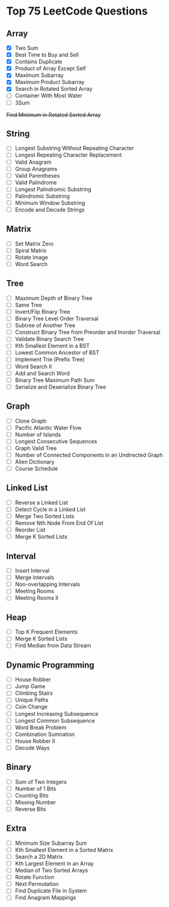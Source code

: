 # Top 75 LeetCode Questions

## Array
- [x] Two Sum 
- [x] Best Time to Buy and Sell
- [x] Contains Duplicate
- [x] Product of Array Except Self
- [x] Maximum Subarray
- [x] Maximum Product Subarray
- [x] Search in Rotated Sorted Array 
- [ ] Container With Most Water
- [ ] 3Sum

~~Find Minimum in Rotated Sorted Array~~

## String
- [ ] Longest Substring Without Repeating Character
- [ ] Longest Repeating Character Replacement
- [ ] Valid Anagram
- [ ] Group Anagrams
- [ ] Valid Parentheses
- [ ] Valid Palindrome
- [ ] Longest Palindromic Substring
- [ ] Palindromic Substring
- [ ] Minimum Window Substring
- [ ] Encode and Decode Strings

## Matrix
- [ ] Set Matrix Zero
- [ ] Spiral Matrix
- [ ] Rotate Image
- [ ] Word Search

## Tree
- [ ] Maximum Depth of Binary Tree
- [ ] Same Tree
- [ ] Invert/Flip Binary Tree
- [ ] Binary Tree Level Order Traversal
- [ ] Subtree of Another Tree
- [ ] Construct Binary Tree from Preorder and Inorder Traversal
- [ ] Validate Binary Search Tree
- [ ] Kth Smallest Element in a BST
- [ ] Lowest Common Ancestor of BST
- [ ] Implement Trie (Prefix Tree)
- [ ] Word Search II
- [ ] Add and Search Word
- [ ] Binary Tree Maximum Path Sum
- [ ] Serialize and Deserialize Binary Tree

## Graph
- [ ] Clone Graph
- [ ] Pacific Atlantic Water Flow
- [ ] Number of Islands
- [ ] Longest Consecutive Sequences
- [ ] Graph Valid Tree
- [ ] Number of Connected Components in an Undirected Graph
- [ ] Alien Dictionary
- [ ] Course Schedule

## Linked List
- [ ] Reverse a Linked List
- [ ] Detect Cycle in a Linked List
- [ ] Merge Two Sorted Lists
- [ ] Remove Nth Node From End Of List
- [ ] Reorder List
- [ ] Merge K Sorted Lists

## Interval
- [ ] Insert Interval
- [ ] Merge Intervals
- [ ] Non-overlapping Intervals
- [ ] Meeting Rooms
- [ ] Meeting Rooms II

## Heap
- [ ] Top K Frequent Elements
- [ ] Merge K Sorted Lists
- [ ] Find Median from Data Stream

## Dynamic Programming
- [ ] House Robber
- [ ] Jump Game
- [ ] Climbing Stairs
- [ ] Unique Paths
- [ ] Coin Change
- [ ] Longest Increasing Subsequence
- [ ] Longest Common Subsequence
- [ ] Word Break Problem
- [ ] Combination Sumnation
- [ ] House Robber II
- [ ] Decode Ways

## Binary
- [ ] Sum of Two Integers
- [ ] Number of 1 Bits
- [ ] Counting Bits
- [ ] Missing Number
- [ ] Reverse Bits

## Extra
- [ ] Minimum Size Subarray Sum
- [ ] Kth Smallest Element in a Sorted Matrix
- [ ] Search a 2D Matrix
- [ ] Kth Largest Element in an Array
- [ ] Median of Two Sorted Arrays
- [ ] Rotate Function
- [ ] Next Permutation
- [ ] Find Duplicate File in System
- [ ] Find Anagram Mappings